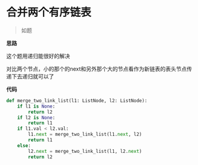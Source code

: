 # 合并两个有序链表
> 如题

**思路**

这个题用递归能很好的解决

对比两个节点，小的那个的next和另外那个大的节点看作为新链表的表头节点传递下去递归就可以了

**代码**

```python
def merge_two_link_list(l1: ListNode, l2: ListNode):
    if l1 is None:
        return l2
    if l2 is None:
        return l1
    if l1.val < l2.val:
        l1.next = merge_two_link_list(l1.next, l2)
        return l1
    else:
        l2.next = merge_two_link_list(l1, l2.next)
        return l2
```